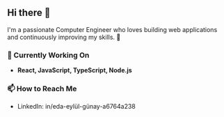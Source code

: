 ## Hi there 👋
I'm a passionate Computer Engineer who loves building web applications and continuously improving my skills. 🚀

### 🔭 Currently Working On
- **React, JavaScript, TypeScript, Node.js**

### 📫 How to Reach Me
- LinkedIn: in/eda-eylül-günay-a6764a238

<!-- 
- 🌱 I’m currently learning ...
- 👯 I’m looking to collaborate on ...
- 🤔 I’m looking for help with ...
- 💬 Ask me about ...
- 📫 How to reach me: ...
- 😄 Pronouns: ...
- ⚡ Fun fact: ...
<--
